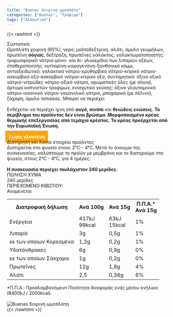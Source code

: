 ```yaml
---
title: "Buenas Χοιρινή ωμοπλάτη"
categories: ["Buenas", "Τρόφιμα"]
tags: ["Αλλαντικά"]
---
```

{{< rawhtml >}}

<div class="sload134"><div class="product"><div id="sistatika">Συστατικά:</div><div class="alltext">Ωμοπλάτη χοιρινή (65%), νερό, μαλτοδεξτρίνη, αλάτι, άμυλο γεωμήλων, πρωτεϊνη <b>σόγιας</b>, δεξτρόζη, πρωτεΐνες γάλακτος, γαλακτωματοποιητής: τριφωσφορικό νάτριο-μόνο- και δι- γλυκερίδια των λιπαρών οξέων, σταθεροποιητής: κυτταρίνη-καραγενάνη-ξανθανικό κόμμι, αντιοξειδωτικό: γαλακτικό νάτριο-ερυθορβικό νάτριο-κιτρικό νάτριο-ασκορβικό οξύ-ασκορβικό νάτριο-κιτρικό οξύ, συντηρητικό: όξινο οξικό νάτριο-νιτρώδες νάτριο-οξικό νάτριο, αρωματικές ύλες (με σόγια), άρτυμα καπνιστών τροφίμων, ενισχυτικό γεύσης: όξινο γλουταμινικό νάτριο-ινοσινικό νάτριο-γουανιλικό νάτριο, μπαχαρικά (με σέλινο), ζάχαρη, άμυλο ταπιόκας. Μπορεί να περιέχει<br><br>Ενδέχεται να περιέχει ίχνη από <b>αυγό, σινάπι</b> και <b>θειώδεις ενώσεις</b>. <b>Το περίβλημα του προϊόντος δεν είναι βρώσιμο. Μορφοποιημένο κρέας θερμικής επεξεργασίας από τεμάχια κρέατος. Το κρέας προέρχεται από την Ευρωπαϊκή Ένωση.</b><br><br><b style="background:orange;margin:-5px;padding:10px;color:#fff">Χωρίς γλουτένη</b></div><div id="loipa">Διατήρηση και λοιπά στοιχεία προϊόντος</div><div class="alltext">Διατηρείται στο ψυγείο στους 2°C - 4°C. Μετά το άνοιγμα της συσκευασίας, καλύπτουμε το προϊόν με μεμβράνη και το διατηρούμε στο ψυγείο, στους 2°C - 4°C, για 4 ημέρες.<br><br><b>Η συσκευασία περιέχει τουλάχιστον 240 μερίδες.</b></div><div id="barcode"><div id="barimage1"></div><span id="bartext">ΠΩΛΗΣΗ ΧΥΜΑ</span></div><div id="varos"><div id="varosimage1"></div><span id="varostext">240 μερίδες</span></div><div id="kivotio">ΠΕΡΙΕΧΟΜΕΝΟ ΚΙΒΩΤΙΟΥ:<br>Αναμένεται</div><table id="diatable"><tbody><tr><th>Διατροφική δήλωση</th><th>Ανά 100g</th><th>Ανά 15g</th><th>Π.Π.Α.*<br>Ανά 15g</th></tr><tr><td class="texr2">Ενέργεια</td><td class="texr">417kJ<br>99kcal</td><td class="texr">63kJ<br>15kcal</td><td class="texr">1%</td></tr><tr><td class="texr2">Λιπαρά</td><td class="texr">3g</td><td class="texr">0,5g</td><td class="texr">1%</td></tr><tr><td class="gray">εκ των οποίων Κορεσµένα</td><td class="gray2">1,2g</td><td class="gray2">0,2g</td><td class="gray2">1%</td></tr><tr><td class="texr2">Yδατάνθρακες</td><td class="texr">6g</td><td class="texr">0,9g</td><td class="texr">0%</td></tr><tr><td class="gray">εκ των οποίων Σάκχαρα</td><td class="gray2">1g</td><td class="gray2">0,2g</td><td class="gray2">0%</td></tr><tr><td class="texr2">Πρωτεΐνες</td><td class="texr">12g</td><td class="texr">1,8g</td><td class="texr">4%</td></tr><tr><td class="texr2">Αλάτι</td><td class="texr">2,5</td><td class="texr">0,38g</td><td class="texr">6%</td></tr></tbody></table><div class="alltext">*Π.Π.Α.: Προσλαμβανόμενn Ποσότητα Αναφοράς ενός μέσου ενήλικα (8400kJ / 2000kcal).</div><br><div class="pimg"><img alt="Buenas Χοιρινή ωμοπλάτη" title="Buenas Χοιρινή ωμοπλάτη" src="/media/images/buenas-xoirinh-wmoplath.jpg"></div></div></div>
{{< /rawhtml >}}


